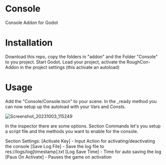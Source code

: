 # Console
 Console Addon for Godot

# Installation
Download this repo, copy the folders in "addon" and the Folder "Console" to you project. Start Godot.
Load your project, activate the RoughCon-Addon in the project settings (this activate an autoload)

# Usage
Add the "Console/Console.tscn" to your scene. In the _ready method you can now setup up the autoload
with your Vars and Consts.

![Screenshot_20231003_115249](https://github.com/CptnRoughnight/Console/assets/31368513/e8c976c6-6923-42f3-9217-5812bc40dcde)

In the inspector there are some options. 
Section Commands let's you setup a script file and the methods you want to enable for the console.


Section Settings:
[Activate Key]     - Input Action for activating/deactivating the console
[Save Log File]    - Save the log file to res://logs/log[timestamp].txt
[Log Save Time]    - Time for auto saving the log
[Paus On Activate] - Pauses the game on activation



